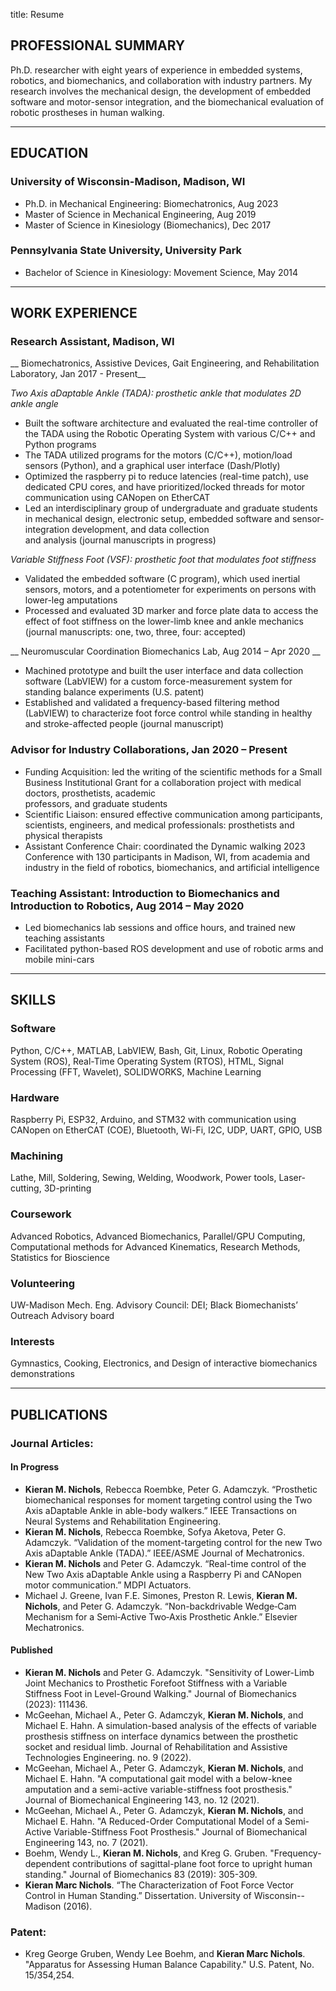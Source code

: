 ﻿title: Resume

## PROFESSIONAL SUMMARY
Ph.D. researcher with eight years of experience in embedded systems, robotics, and biomechanics, and collaboration with industry partners. My research involves the mechanical design, 
the development of embedded software and motor-sensor integration, and the biomechanical evaluation of robotic prostheses in human walking.
___
## EDUCATION
### University of Wisconsin-Madison, Madison, WI	
* Ph.D. in Mechanical Engineering: Biomechatronics, Aug 2023   
* Master of Science in Mechanical Engineering, Aug 2019
* Master of Science in Kinesiology (Biomechanics), Dec 2017

### Pennsylvania State University, University Park
* Bachelor of Science in Kinesiology: Movement Science, May 2014    
___
## WORK EXPERIENCE
### Research Assistant, Madison, WI
__ Biomechatronics, Assistive Devices, Gait Engineering, and Rehabilitation Laboratory, Jan 2017 - Present__

*Two Axis aDaptable Ankle (TADA): prosthetic ankle that modulates 2D ankle angle*

* Built the software architecture and evaluated the real-time controller of the TADA using the Robotic Operating System with various C/C++ and Python programs
* The TADA utilized programs for the motors (C/C++), motion/load sensors (Python), and a graphical user interface (Dash/Plotly)
* Optimized the raspberry pi to reduce latencies (real-time patch), use dedicated CPU cores, and have prioritized/locked threads for motor communication using CANopen on EtherCAT
* Led an interdisciplinary group of undergraduate and graduate students in mechanical design, electronic setup, embedded software and sensor-integration development, and data collection 		       
and analysis (journal manuscripts in progress)

*Variable Stiffness Foot (VSF): prosthetic foot that modulates foot stiffness*

* Validated the embedded software (C program), which used inertial sensors, motors, and a potentiometer for experiments on persons with lower-leg amputations
* Processed and evaluated 3D marker and force plate data to access the effect of foot stiffness on the lower-limb knee and ankle mechanics (journal manuscripts: one, two, three, four: accepted)

__ Neuromuscular Coordination Biomechanics Lab, Aug 2014 – Apr 2020 __ 

* Machined prototype and built the user interface and data collection software (LabVIEW) for a custom force-measurement system for standing balance experiments (U.S. patent)
* Established and validated a frequency-based filtering method (LabVIEW) to characterize foot force control while standing in healthy and stroke-affected people (journal manuscript)
### Advisor for Industry Collaborations, Jan 2020 – Present
* Funding Acquisition: led the writing of the scientific methods for a Small Business Institutional Grant for a collaboration project with medical doctors, prosthetists, academic 		          
professors, and graduate students 
* Scientific Liaison: ensured effective communication among participants, scientists, engineers, and medical professionals: prosthetists and physical therapists
* Assistant Conference Chair: coordinated the Dynamic walking 2023 Conference with 130 participants in Madison, WI, from academia and industry in the field of robotics, biomechanics, and artificial intelligence
### Teaching Assistant: Introduction to Biomechanics and Introduction to Robotics, Aug 2014 – May 2020	
* Led biomechanics lab sessions and office hours, and trained new teaching assistants
* Facilitated python-based ROS development and use of robotic arms and mobile mini-cars 
___
## SKILLS
### Software    	
Python, C/C++, MATLAB, LabVIEW, Bash, Git, Linux, Robotic Operating System (ROS), Real-Time Operating System (RTOS), HTML, Signal Processing (FFT, Wavelet), SOLIDWORKS, Machine Learning
### Hardware   	
Raspberry Pi, ESP32, Arduino, and STM32 with communication using CANopen on EtherCAT (COE), Bluetooth, Wi-Fi, I2C, UDP, UART, GPIO, USB
### Machining  	
Lathe, Mill, Soldering, Sewing, Welding, Woodwork, Power tools, Laser-cutting, 3D-printing
### Coursework	
Advanced Robotics, Advanced Biomechanics, Parallel/GPU Computing, Computational methods for Advanced Kinematics, Research Methods, Statistics for Bioscience
### Volunteering	
UW-Madison Mech. Eng. Advisory Council: DEI; Black Biomechanists’ Outreach Advisory board
### Interests	
Gymnastics, Cooking, Electronics, and Design of interactive biomechanics demonstrations
___
## PUBLICATIONS
### Journal Articles:
#### In Progress
* __Kieran M. Nichols__, Rebecca Roembke, Peter G. Adamczyk. “Prosthetic biomechanical responses for moment targeting control using the Two Axis aDaptable Ankle in able-body walkers.” IEEE Transactions on Neural Systems and Rehabilitation Engineering. 
* __Kieran M. Nichols__, Rebecca Roembke, Sofya Aketova, Peter G. Adamczyk. “Validation of the moment-targeting control for the new Two Axis aDaptable Ankle (TADA).” IEEE/ASME Journal of Mechatronics. 
* __Kieran M. Nichols__ and Peter G. Adamczyk. “Real-time control of the New Two Axis aDaptable Ankle using a Raspberry Pi and CANopen motor communication.” MDPI Actuators. 
* Michael J. Greene, Ivan F.E. Simones, Preston R. Lewis, __Kieran M. Nichols__, and Peter G. Adamczyk. “Non-backdrivable Wedge‐Cam Mechanism for a Semi‐Active Two‐Axis Prosthetic Ankle.” Elsevier Mechatronics. 
#### Published
* __Kieran M. Nichols__ and Peter G. Adamczyk. "Sensitivity of Lower-Limb Joint Mechanics to Prosthetic Forefoot Stiffness with a Variable Stiffness Foot in Level-Ground Walking." Journal of Biomechanics (2023): 111436.
* McGeehan, Michael A., Peter G. Adamczyk, __Kieran M. Nichols__, and Michael E. Hahn. A simulation-based analysis of the effects of variable prosthesis stiffness on interface dynamics between the prosthetic socket and residual limb. Journal of Rehabilitation and Assistive Technologies Engineering. no. 9 (2022).
* McGeehan, Michael A., Peter G. Adamczyk, __Kieran M. Nichols__, and Michael E. Hahn. "A computational gait model with a below-knee amputation and a semi-active variable-stiffness foot prosthesis." Journal of Biomechanical Engineering 143, no. 12 (2021).
* McGeehan, Michael A., Peter G. Adamczyk, __Kieran M. Nichols__, and Michael E. Hahn. "A Reduced-Order Computational Model of a Semi-Active Variable-Stiffness Foot Prosthesis." Journal of Biomechanical Engineering 143, no. 7 (2021).
* Boehm, Wendy L., __Kieran M. Nichols__, and Kreg G. Gruben. "Frequency-dependent contributions of sagittal-plane foot force to upright human standing." Journal of Biomechanics 83 (2019): 305-309.
* __Kieran Marc Nichols__. “The Characterization of Foot Force Vector Control in Human Standing.” Dissertation. University of Wisconsin--Madison (2016).
### Patent:
* Kreg George Gruben, Wendy Lee Boehm, and __Kieran Marc Nichols__. "Apparatus for Assessing Human Balance Capability." U.S. Patent, No. 15/354,254.


